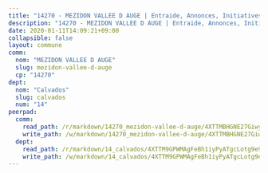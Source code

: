 ```yaml
---
title: "14270 - MEZIDON VALLEE D AUGE | Entraide, Annonces, Initiatives"
description: "14270 - MEZIDON VALLEE D AUGE | Entraide, Annonces, Initiatives"
date: 2020-01-11T14:09:21+09:00
collapsible: false
layout: commune
comm:
  nom: "MEZIDON VALLEE D AUGE"
  slug: mezidon-vallee-d-auge
  cp: "14270"
dept:
  nom: "Calvados"
  slug: calvados
  num: "14"
peerpad:
  comm:
    read_path: /r/markdown/14270_mezidon-vallee-d-auge/4XTTMBHGNE27GiwySyrgMqKh9y2tEACC7JejcacCu49qYwsHW
    write_path: /w/markdown/14270_mezidon-vallee-d-auge/4XTTMBHGNE27GiwySyrgMqKh9y2tEACC7JejcacCu49qYwsHW-K3TgUyXDLgrpU2No2SEJtTNyHX9y1CYGuzDTYVbettA9ANHiJX3kW7pEKokjHRBDohVHZEecL34vLEiNgJrkg12W3YXrKYYzCEinZcLq557YReSjVQjw3ptUBWHtstBSB9NVeB3a
  dept:
    read_path: /r/markdown/14_calvados/4XTTM9GPWMAgFeBh1iyPyATgcLotg9e9APJpQBEyY3RZiUwJ6
    write_path: /w/markdown/14_calvados/4XTTM9GPWMAgFeBh1iyPyATgcLotg9e9APJpQBEyY3RZiUwJ6-K3TgUXWJAT2cYJ9ZstQphkkm2za8um5GwwXsivqaDFTgbhMDcHaRXnT3h69szAqCyvWcFfDim5fkwc6CXdUtyvPpirbD1TPAb6xCxpPN6dR3zzDRe29YehQYbhZdjvZYkgztJYvi
---
```


